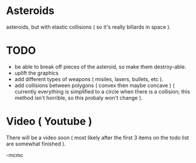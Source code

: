 # Asteroids
asteroids, but with elastic collisions ( so it's really billards in space ).

# TODO
  - be able to break off pieces of the asteroid, so make them destroy-able.
  - uplift the graphics
  - add different types of weapons ( misiles, lasers, bullets, etc ).
  - add collisions between polygons ( convex then maybe concave ) ( currently everything is simplified to a circle when there is a collision; this method isn't horrible, so this probaly won't change ).
 
 # Video ( Youtube )
 There will be a video soon ( most likely after the first 3 items on the todo list are somewhat finished ).
 
 -mcmc
